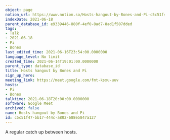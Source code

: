 ```yaml
---
object: page
notion_url: https://www.notion.so/Hosts-hangout-by-Bones-and-Pi-c5c51f47bb17444ca802688e5847a127
indexDate: 2021-06-18
parent_database_id: e9339446-880f-4ef0-8ad7-8ad1f507dded
tags:
- Talk
- 2021-06-18
- Pi
- Bones
last_edited_time: 2021-06-16T23:54:00.0000000
language_level: No limit
created_time: 2021-06-14T19:01:00.0000000
parent_type: database_id
title: Hosts hangout by Bones and Pi
sign_up_here: 
meeting_link: https://meet.google.com/fmt-ksxu-uuv
hosts:
- Pi
- Bones
talktime: 2021-06-18T20:00:00.0000000
software: Google Meet
archived: false
name: Hosts hangout by Bones and Pi
id: c5c51f47-bb17-444c-a802-688e5847a127
---
```


A regular catch up between hosts.


